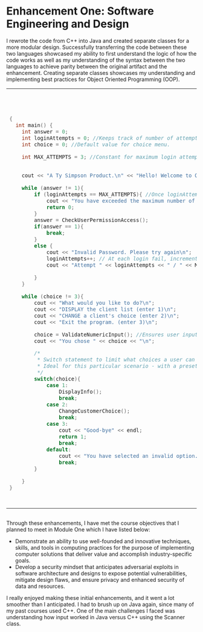 # Enhancement One: Software Engineering and Design

I rewrote the code from C++ into Java and created separate classes for a more modular design. Successfully transferring the code between these two languages showcased my ability to first understand the logic of how the code works as well as my understanding of the syntax between the two languages to achieve parity between the original artifact and the enhancement. Creating separate classes showcases my understanding and implementing best practices for Object Oriented Programming (OOP).

<table>
<tr>
<th>C++</th>
<th>Java</th>
</tr>
<tr>
<td>
<pre>

```cpp
{
  int main() {
    int answer = 0;
	int loginAttempts = 0; //Keeps track of number of attempts.
	int choice = 0; //Default value for choice menu.

	int MAX_ATTEMPTS = 3; //Constant for maximum login attempts


	cout << "A Ty Simpson Product.\n" << "Hello! Welcome to Our Investment Company\n";

	while (answer != 1){
		if (loginAttempts == MAX_ATTEMPTS){ //Once loginAttempts equals MAX_ATTEMPTs, exit the program
			cout << "You have exceeded the maximum number of login attempts. Goodbye." << endl;
			return 0;
		}
		answer = CheckUserPermissionAccess();
		if(answer == 1){
			break;
		}
		else {
			cout << "Invalid Password. Please try again\n";
			loginAttempts++; // At each login fail, increment loginAttempts by 1
			cout << "Attempt " << loginAttempts << " / " << MAX_ATTEMPTS << "\n"; //Print message to alert user of number of attempts

		}
	}

	while (choice != 3){
		cout << "What would you like to do?\n";
		cout << "DISPLAY the client list (enter 1)\n";
		cout << "CHANGE a client's choice (enter 2)\n";
		cout << "Exit the program. (enter 3)\n";

		choice = ValidateNumericInput(); //Ensures user input is a numeric value.
		cout << "You chose " << choice << "\n";

		/*
		 * Switch statement to limit what choices a user can make, tied to the menu options.
		 * Ideal for this particular scenario - with a preset limit of user choices.
		 */
		switch(choice){
			case 1:
				DisplayInfo();
				break;
			case 2:
				ChangeCustomerChoice();
				break;
			case 3:
				cout << "Good-bye" << endl;
				return 1;
				break;
			default:
				cout << "You have selected an invalid option. Please select and option 1-3." << endl;
				break;
		}

	}
}														      
```

</pre>
</td>
<td>

```java
{
    public static void main(String[] args) {

        int MAX_ATTEMPTS = 3; // Maximum number of login attempts
        int loginAttempts = 0; // Keeps track of login attempts
        boolean authenticated = false;
        int choice = 0;

         System.out.println("Welcome to the Capstone Project!");

         while(!authenticated){
            //Prevent brute force attacks by limiting the number of login attempts
            if(loginAttempts < MAX_ATTEMPTS){
                if(CheckPermission()){
                    authenticated = true;
                } else{
                    loginAttempts++;
                    System.out.println("Invalid username or password. Please try again.");
                    System.out.println("Attempts remaining: " + (MAX_ATTEMPTS - loginAttempts));
                }
            } else{
                System.out.println("Too many failed login attempts. Please try again later.");
            }
         }

         LoadClients();

         while(choice !=3){
            DisplayMenu();
            choice = InputValidators.validateNumericInput();
            switch(choice){
                case 1:
                    DisplayClients();
                    break;
                case 2:
                    System.out.println("Enter the ID of the client you would like to change: ");
                    int clientId = InputValidators.validateNumericInput();
                    ChangeClientChoice(clientId);
                    break;
                case 3:
                    System.out.println("Exiting the program...");
                    break;
                default:
                    System.out.println("Invalid choice. Please try again.");
            }
         }
    }
}
```

</td>
</tr>
</table>

```cpp

 ```


Through these enhancements, I have met the course objectives that I planned to meet in Module One which I have listed below:  

  
- Demonstrate an ability to use well-founded and innovative techniques, skills, and tools in computing practices for the purpose of implementing computer solutions that deliver value and accomplish industry-specific goals.
- Develop a security mindset that anticipates adversarial exploits in software architecture and designs to expose potential vulnerabilities, mitigate design flaws, and ensure privacy and enhanced security of data and resources.
  
I really enjoyed making these initial enhancements, and it went a lot smoother than I anticipated. I had to brush up on Java again, since many of my past courses used C++. One of the main challenges I faced was understanding how input worked in Java versus C++ using the Scanner class.

